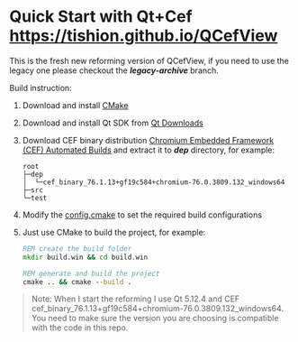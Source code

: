Quick Start with Qt+Cef https://tishion.github.io/QCefView 
======

This is the fresh new reforming version of QCefView, if you need to use the legacy one please checkout the ***legacy-archive*** branch.


Build instruction:

1. Download and install [CMake](https://cmake.org/)

2. Download and install Qt SDK from [Qt Downloads](https://download.qt.io/archive/qt/)

3. Download CEF binary distribution [Chromium Embedded Framework (CEF) Automated Builds](http://opensource.spotify.com/cefbuilds/index.html) and extract it to ***dep*** directory, for example:
    ```
    root
    ├─dep
    │  └─cef_binary_76.1.13+gf19c584+chromium-76.0.3809.132_windows64
    ├─src
    └─test
    ```

4. Modify the [config.cmake](config.cmake) to set the required build configurations

5. Just use CMake to build the project, for example:
    ``` bat
    REM create the build folder 
    mkdir build.win && cd build.win

    REM generate and build the project
    cmake .. && cmake --build .
    ```

> Note:
When I start the reforming I use Qt 5.12.4 and CEF cef_binary_76.1.13+gf19c584+chromium-76.0.3809.132_windows64. You need to make sure the version you are choosing is compatible with the code in this repo.